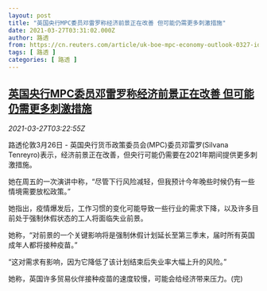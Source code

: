 ```yaml
---
layout: post
title: "英国央行MPC委员邓雷罗称经济前景正在改善 但可能仍需更多刺激措施"
date: 2021-03-27T03:31:02.000Z
author: 路透
from: https://cn.reuters.com/article/uk-boe-mpc-economy-outlook-0327-idCNKBS2BJ030
tags: [ 路透 ]
categories: [ 路透 ]
---
```

<!--1616815862000-->
[英国央行MPC委员邓雷罗称经济前景正在改善 但可能仍需更多刺激措施](https://cn.reuters.com/article/uk-boe-mpc-economy-outlook-0327-idCNKBS2BJ030)
------

<div>
<div><i>2021-03-27T03:22:55Z</i></div><p>路透伦敦3月26日 - 英国央行货币政策委员会(MPC)委员邓雷罗(Silvana Tenreyro)表示，经济前景正在改善，但央行可能仍需要在2021年期间提供更多刺激措施。</p><p>她在周五的一次演讲中称，“尽管下行风险减轻，但我预计今年晚些时候仍有一些情境需要放松政策。”</p><p>她指出，疫情爆发后，工作习惯的变化可能导致一些行业的需求下降，以及许多目前处于强制休假状态的工人将面临失业前景。</p><p>她称，“对前景的一个关键影响将是强制休假计划延长至第三季末，届时所有英国成年人都将接种疫苗。”</p><p>“这对需求有影响，因为它降低了该计划结束后失业率大幅上升的风险。”</p><p>她称，英国许多贸易伙伴接种疫苗的速度较慢，可能会给经济带来压力。(完)</p>
</div>
